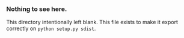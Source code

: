 ### Nothing to see here.

This directory intentionally left blank.
This file exists to make it export correctly on `python setup.py sdist`.

